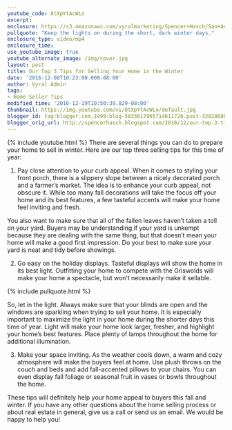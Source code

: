 ```yaml
---
youtube_code: 8tXpYtAcWLo
excerpt:
enclosure: https://s3.amazonaws.com/vyralmarketing/Spencer+Hasch/San+Antonio+Real+Estate+Agent-+Our+top+3+winter+selling+tips.mp4
pullquote: "Keep the lights on during the short, dark winter days."
enclosure_type: video/mp4
enclosure_time:
use_youtube_image: true
youtube_alternate_image: /img/cover.jpg
layout: post
title: Our Top 3 Tips for Selling Your Home in the Winter
date: '2016-12-08T10:23:00.000-08:00'
author: Vyral Admin
tags:
- Home Seller Tips
modified_time: '2016-12-19T10:50:39.829-08:00'
thumbnail: https://img.youtube.com/vi/8tXpYtAcWLo/default.jpg
blogger_id: tag:blogger.com,1999:blog-5833617965714611726.post-3282868096959351968
blogger_orig_url: http://spencerhasch.blogspot.com/2016/12/our-top-3-tips-for-selling-your-home.html
---
```

{% include youtube.html %}
There are several things you can do to prepare your home to sell in winter. Here are our top three selling tips for this time of year:  

1. Pay close attention to your curb appeal. When it comes to styling your front porch, there is a slippery slope between a nicely decorated porch and a farmer’s market. The idea is to enhance your curb appeal, not obscure it. While too many fall decorations will take the focus off your home and its best features, a few tasteful accents will make your home feel inviting and fresh.

You also want to make sure that all of the fallen leaves haven’t taken a toll on your yard. Buyers may be understanding if your yard is unkempt because they are dealing with the same thing, but that doesn’t mean your home will make a good first impression. Do your best to make sure your yard is neat and tidy before showings.

2. Go easy on the holiday displays. Tasteful displays will show the home in its best light. Outfitting your home to compete with the Griswolds will make your home a spectacle, but won’t necessarily make it sellable.

{% include pullquote.html %}

So, let in the light. Always make sure that your blinds are open and the windows are sparkling when trying to sell your home. It is especially important to maximize the light in your home during the shorter days this time of year. Light will make your home look larger, fresher, and highlight your home’s best features. Place plenty of lamps throughout the home for additional illumination.

3. Make your space inviting. As the weather cools down, a warm and cozy atmosphere will make the buyers feel at home. Use plush throws on the couch and beds and add fall-accented pillows to your chairs. You can even display fall foliage or seasonal fruit in vases or bowls throughout the home.

These tips will definitely help your home appeal to buyers this fall and winter. If you have any other questions about the home selling process or about real estate in general, give us a call or send us an email. We would be happy to help you!
